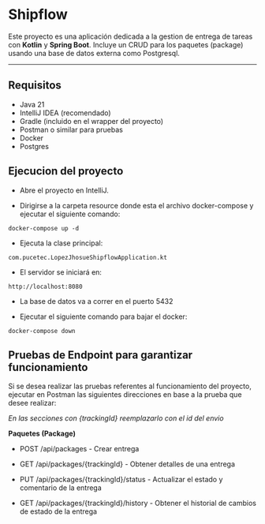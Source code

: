 # Shipflow

Este proyecto es una aplicación dedicada a la gestion de entrega de tareas con **Kotlin** y **Spring Boot**. Incluye un CRUD para los paquetes (package) usando una base de datos externa como Postgresql.

---

## Requisitos

- Java 21
- IntelliJ IDEA (recomendado)
- Gradle (incluido en el wrapper del proyecto)
- Postman o similar para pruebas
- Docker
- Postgres

## Ejecucion del proyecto

- Abre el proyecto en IntelliJ.

- Dirigirse a la carpeta resource donde esta el archivo docker-compose y ejecutar el siguiente comando:
```
docker-compose up -d
```
- Ejecuta la clase principal:
```
com.pucetec.LopezJhosueShipflowApplication.kt
```

- El servidor se iniciará en:

```
http://localhost:8080
```

- La base de datos va a correr en el puerto 5432

- Ejecutar el siguiente comando para bajar el docker:
```
docker-compose down
```

## Pruebas de Endpoint para garantizar funcionamiento 

Si se desea realizar las pruebas referentes al funcionamiento del proyecto, ejecutar en Postman las siguientes direcciones en base a la prueba que desee realizar:

*En las secciones con {trackingId} reemplazarlo con el id del envio*



**Paquetes (Package)**

- POST /api/packages - Crear entrega

- GET /api/packages/{trackingId} - Obtener detalles de una entrega

- PUT /api/packages/{trackingId}/status - Actualizar el estado y comentario de la entrega

- GET /api/packages/{trackingId}/history - Obtener el historial de cambios de estado de la entrega
